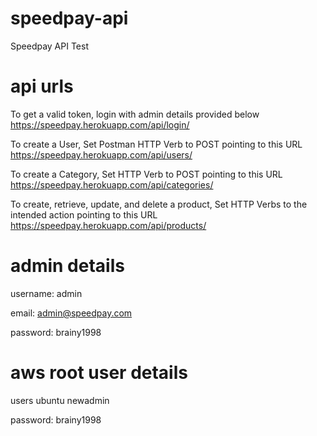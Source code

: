 # speedpay-api
Speedpay API Test

# api urls
To get a valid token, login with admin details provided below
https://speedpay.herokuapp.com/api/login/

To create a User, Set Postman HTTP Verb to POST pointing to this URL
https://speedpay.herokuapp.com/api/users/

To create a Category, Set HTTP Verb to POST pointing to this URL
https://speedpay.herokuapp.com/api/categories/

To create, retrieve, update, and delete a product, Set HTTP Verbs to the
intended action pointing to this URL
https://speedpay.herokuapp.com/api/products/

# admin details
username: admin

email: admin@speedpay.com

password: brainy1998


# aws root user details
users 
  ubuntu newadmin
 
 password:
    brainy1998
